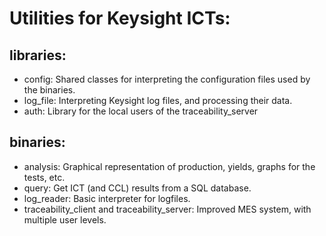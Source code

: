 # Utilities for Keysight ICTs:

## libraries:
- config: Shared classes for interpreting the configuration files used by the binaries.
- log_file: Interpreting Keysight log files, and processing their data.
- auth: Library for the local users of the traceability_server

## binaries:
- analysis: Graphical representation of production, yields, graphs for the tests, etc.
- query: Get ICT (and CCL) results from a SQL database.
- log_reader: Basic interpreter for logfiles. 
- traceability_client and traceability_server: Improved MES system, with multiple user levels.
